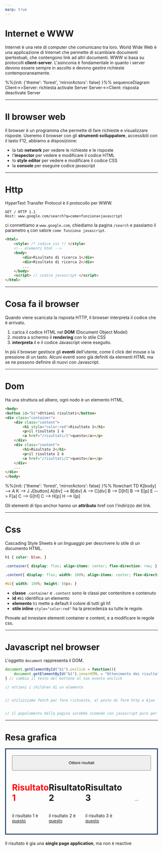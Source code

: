 ```yaml
---
marp: true
---
```


<script src="../node_modules/mermaid/dist/mermaid.min.js"></script>

<script>mermaid.initialize({startOnLoad:true, theme:"forest", mirrorActors:false});</script>

<link rel="stylesheet" href="res/styles.css">

# Internet e WWW

Internet è una rete di computer che comunicano tra loro.
World Wide Web è una applicazione di Internet che permette di scambiare documenti ipertestuali, che contengono link ad altri documenti.
WWW si basa su protocolli **client-server**. L'asinconia è fondamentale in quanto i server devono essere sempre in ascolto e devono gestire richieste contemporaneamente.

<div class="mermaid">
%%{init: {'theme': 'forest', 'mirrorActors': false} }%%
sequenceDiagram
    Client->>Server: richiesta
	activate Server
    Server->>Client: risposta
	deactivate Server

</div>

---

# Il browser web

Il browser è un programma che permette di fare richieste e visualizzare risposte.
Useremo il browser con gli **strumenti sviluppatore**, accessibili con il tasto F12, abbiamo a disposizione:

- la tab **network** per vedere le richieste e le risposte
- l'**inspector** per vedere e modificare il codice HTML
- lo **style editor** per vedere e modificare il codice CSS
- la **console** per eseguire codice javascript

---

# Http

HyperText Transfer Protocol è il protocollo per WWW.

```
GET / HTTP 1.1
Host: www.google.com/search?q=come+funziona+javascript
```

ci connettiamo a `www.google.com`, chiediamo la pagina `/search` e passiamo il parametro `q` con valore `come funziona javascript`.


```html
<html>
	<style> /* codice css */ </style>
	<!-- elementi html -->
	<body>
		<div>Risultato di ricerca 1</div>
		<div>Risultato di ricerca 2</div>
		...
	</body>
	<script> // codice javascript </script>
</html>
```

---

# Cosa fa il browser

Quando viene scaricata la risposta HTTP, il browser interpreta il codice che è arrivato.
1) carica il codice HTML nel **DOM** (Document Object Model)
2) mostra a schermo il **rendering** con lo stile CSS
3) **interpreta** il e il codice Javascript viene eseguito.

In più il browser gestisce gli **eventi** dell'utente, come il click del mouse o la pressione di un tasto. Alcuni eventi sono già definiti da elementi HTML ma se ne possono definire di nuovi con Javascript.

---

# Dom

Ha una struttura ad albero, ogni nodo è un elemento HTML.

<div class="container">
<div class="content">

```html
<body>
<button id="b1">Ottieni risultati</button>
<div class="container">
	<div class="content">
		<h1 style="color:red">Risultato 1</h1>
		<p>il risultato 1 è
		<a href="/risultati/1">questo</a></p>
	</div>
	<div class="content">
		<h1>Risultato 2</h1>
		<p>il risultato 2 è
		<a href="/risultati/2">questo</a></p>
	</div>
	...
</div>
</body>
```
</div>

<div class="content">

<div class="mermaid">
%%{init: {'theme': 'forest', 'mirrorActors': false} }%%
flowchart TD
	K[body] --> A
	K --> J
	J[button]
	A[div] --> B[div]
	A --> C[div]
	B --> D[h1]
	B --> E[p]
	E --> F[a]
	C --> G[h1]
	C --> H[p]
	H --> I[p]
</div>
</div>

</div>

Gli elementi di tipo anchor hanno un **attributo** href con l'indirizzo del link.

---

# Css

Cascading Style Sheets è un linguaggio per descrivere lo stile di un documento HTML.

```css
h1 { color: blue; }

.container{ display: flex; align-items: center; flex-direction: row; }

.content{ display: flex; width: 100%; align-items: center; flex-direction: column; }

#b1{ width: 100%; height: 50px; }
```
- **classe** `.container` e `.content` sono le classi per contenitore e contenuto
- **id** `#b1` identifica un elemento
- **elemento** `h1` mette a default il colore di tutti gli h1
- **stile inline** `style="color:red"` ha la precedenza su tutte le regole.

Provate ad innestare elementi container e content, e a modificare le regole css.

---

# Javascript nel browser

L'oggetto `document` rappresenta il DOM.

```javascript
document.getElementById("b1").onclick = function(){
	document.getElementById("b1").innerHTML = "Ottenimento dei risultati...";
} // cambia il testo del bottone al suo evento onclick

// ottieni i children di un elemento


// utilizziamo fetch per fare richieste, al posto di form http o Ajax


// il popolamento della pagina sarebbe scomodo con javascript puro per questo useremo un framework


```

---

# Resa grafica

<html>

<div style="border: 3px solid #224466; padding: 20px; margin-bottom: 20px;">
	<button id="b1_mock">Ottieni risultati</button>
	<div class="container_mock">
		<div class="content_mock">
			<h1 style="color: red">Risultato 1</h1>
			<p>il risultato 1 è
			<a href="/risultati/1">questo</a></p>
		</div>
		<div class="content_mock">
			<h1 class="h1.mock">Risultato 2</h1>
			<p>il risultato 2 è
			<a href="/risultati/2">questo</a></p>
		</div>
		<div class="content_mock">
			<h1 class="h1.mock">Risultato 3</h1>
			<p>il risultato 3 è
			<a href="/risultati/3">questo</a></p>
		</div>
		<div class="content_mock">
			...
		</div>
	</div>
</div>

<style>
	.h1_mock {
		color: blue;
	}
	
	.container_mock{
		display: flex;
		align-items: center;
		flex-direction: row;
	}
	.content_mock{
		display: flex;
		width: 100%;
		align-items: center;
		flex-direction: column;
	}

	#b1_mock{
		width: 100%;
		height: 50px;
	}
</style>
</html>

Il risultato è gia una **single page application**, ma non è reactive